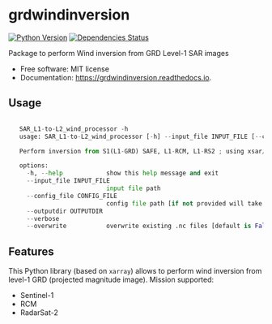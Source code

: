 # grdwindinversion

[![Python Version](https://img.shields.io/pypi/pyversions/grdwindinversion.svg)](https://pypi.org/project/grdwindinversion/)
[![Dependencies Status](https://img.shields.io/badge/dependencies-up%20to%20date-brightgreen.svg)](https://github.com/umr-lops/grdwindinversion/pulls?utf8=%E2%9C%93&q=is%3Apr%20author%3Aapp%2Fdependabot)

Package to perform Wind inversion from GRD Level-1 SAR images

-   Free software: MIT license
-   Documentation: https://grdwindinversion.readthedocs.io.

## Usage

```python

   SAR_L1-to-L2_wind_processor -h
   usage: SAR_L1-to-L2_wind_processor [-h] --input_file INPUT_FILE [--config_file CONFIG_FILE] --outputdir OUTPUTDIR [--verbose] [--overwrite]

   Perform inversion from S1(L1-GRD) SAFE, L1-RCM, L1-RS2 ; using xsar/xsarsea tools

   options:
     -h, --help            show this help message and exit
     --input_file INPUT_FILE
                           input file path
     --config_file CONFIG_FILE
                           config file path [if not provided will take config file based on input file]
     --outputdir OUTPUTDIR
     --verbose
     --overwrite           overwrite existing .nc files [default is False]
```

## Features

This Python library (based on `xarray`) allows to perform wind inversion from level-1 GRD (projected magnitude image).
Mission supported:

-   Sentinel-1
-   RCM
-   RadarSat-2
